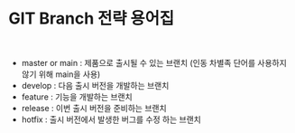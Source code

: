 # GIT Branch 전략 용어집
</br>

* master or main : 제품으로 출시될 수 있는 브랜치 (인동 차별족 단어를 사용하지 않기 위해 main을 사용)
* develop : 다음 출시 버전을 개발하는 브랜치
* feature : 기능을 개발하는 브랜치
* release : 이번 출시 버전을 준비하는 브랜치
* hotfix : 출시 버전에서 발생한 버그를 수정 하는 브랜치
</br>
